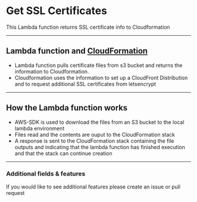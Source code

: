 # Get SSL Certificates
This Lambda function returns SSL certificate info to Cloudformation

---
## Lambda function and [CloudFormation](https://github.com/pariveda/honey-badger-cloud-formation)
- Lambda function pulls certificate files from s3 bucket and returns the information to Cloudformation.
- Cloudformation uses the information to set up a CloudFront Distribution and to request additional SSL certificates from letsencrypt

---
## How the Lambda function works
- AWS-SDK is used to download the files from an S3 bucket to the local lambda environment
- Files read and the contents are ouput to the CloudFormation stack
- A response is sent to the CloudFormation stack containing the file outputs and indicating that the lambda function has finished execution and that the stack can continue creation

---
### Additional fields & features
If you would like to see additional features please create an issue or pull request
